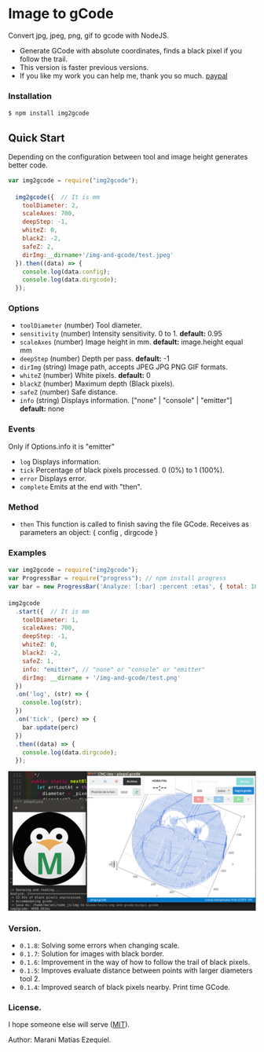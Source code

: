 # Image to gCode
Convert jpg, jpeg, png, gif to gcode with NodeJS.

- Generate GCode with absolute coordinates, finds a black pixel if you follow the trail.
- This version is faster previous versions.
- If you like my work you can help me, thank you so much. [paypal](https://www.paypal.com/cgi-bin/webscr?cmd=_s-xclick&hosted_button_id=273U85DLFL3F6)

### Installation
```bash
$ npm install img2gcode
```

## Quick Start
Depending on the configuration between tool and image height generates better code.

```Javascript
var img2gcode = require("img2gcode");

  img2gcode({  // It is mm
    toolDiameter: 2,
    scaleAxes: 700,
    deepStep: -1,
    whiteZ: 0,
    blackZ: -2,
    safeZ: 2,
    dirImg:__dirname+'/img-and-gcode/test.jpeg'
  }).then((data) => {
    console.log(data.config);
    console.log(data.dirgcode);
  });
```

### Options
- `toolDiameter` (number) Tool diameter.
- `sensitivity` (number) Intensity sensitivity. 0 to 1. **default:** 0.95
- `scaleAxes` (number)  Image height in mm. **default:** image.height equal mm
- `deepStep` (number) Depth per pass. **default:** -1
- `dirImg` (string) Image path, accepts JPEG JPG PNG GIF formats.
- `whiteZ` (number) White pixels. **default:** 0
- `blackZ` (number) Maximum depth (Black pixels).
- `safeZ` (number) Safe distance.
- `info` (string) Displays information. ["none" | "console" | "emitter"] **default:** none

### Events
  Only if Options.info it is "emitter"
- `log` Displays information.
- `tick` Percentage of black pixels processed. 0 (0%) to 1 (100%).
- `error` Displays error.
- `complete` Emits at the end with "then".

### Method
- `then`
  This function is called to finish saving the file GCode.
  Receives as parameters an object: { config , dirgcode }

### Examples

```Javascript
var img2gcode = require("img2gcode");
var ProgressBar = require("progress"); // npm install progress
var bar = new ProgressBar('Analyze: [:bar] :percent :etas', { total: 100 });

img2gcode
  .start({  // It is mm
    toolDiameter: 1,
    scaleAxes: 700,
    deepStep: -1,
    whiteZ: 0,
    blackZ: -2,
    safeZ: 1,
    info: "emitter", // "none" or "console" or "emitter"
    dirImg: __dirname + '/img-and-gcode/test.png'
  })
  .on('log', (str) => {
    console.log(str);
  })
  .on('tick', (perc) => {
    bar.update(perc)
  })
  .then((data) => {
    console.log(data.dirgcode);
  });
```

![img2gcode with CNC-ino](https://github.com/MaraniMatias/img2gcode/blob/master/ej-img2gcode.png)

### Version.
- `0.1.8`: Solving some errors when changing scale.
- `0.1.7`: Solution for images with black border.
- `0.1.6`: Improvement in the way of how to follow the trail of black pixels.
- `0.1.5`: Improves evaluate distance between points with larger diameters tool 2.
- `0.1.4`: Improved search of black pixels nearby. Print time GCode.

### License.
I hope someone else will serve ([MIT](http://opensource.org/licenses/mit-license.php)).

Author: Marani Matias Ezequiel.
